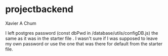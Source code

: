 # projectbackend
Xavier A Chum

I left postgres password (const dbPwd in /database/utils/configDB.js) the same as it was in the starter file . I wasn't sure if I was supposed to leave my own password or use the one that was there for default from the starter file.
